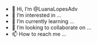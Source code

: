 - 👋 Hi, I’m @LuanaLopesAdv
- 👀 I’m interested in ...
- 🌱 I’m currently learning ...
- 💞️ I’m looking to collaborate on ...
- 📫 How to reach me ...

<!---
LuanaLopesAdv/LuanaLopesAdv is a ✨ special ✨ repository because its `README.md` (this file) appears on your GitHub profile.
You can click the Preview link to take a look at your changes.
--->
